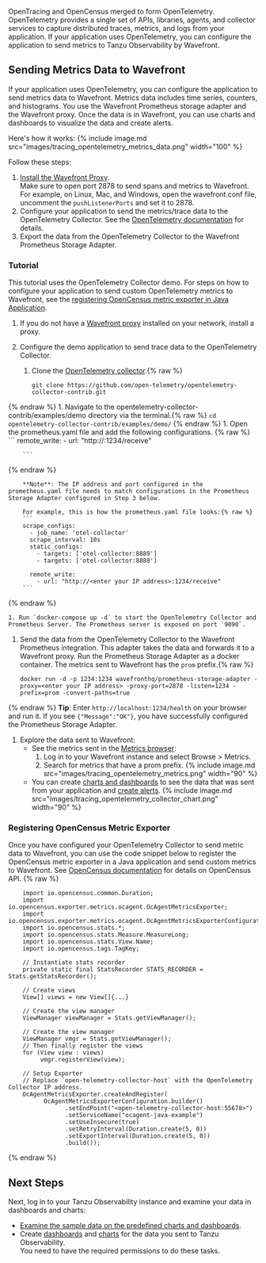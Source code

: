 OpenTracing and OpenCensus merged to form OpenTelemetry. OpenTelemetry provides a single set of APIs, libraries, agents, and collector services to capture distributed traces, metrics, and logs from your application. If your application uses OpenTelemetry, you can configure the application to send metrics to Tanzu Observability by Wavefront.

## Sending Metrics Data to Wavefront

If your application uses OpenTelemetry, you can configure the application to send metrics data to Wavefront. Metrics data includes time series, counters, and histograms. You use the Wavefront Prometheus storage adapter and the Wavefront proxy. Once the data is in Wavefront, you can use charts and dashboards to visualize the data and create alerts.

Here's how it works:
{% include image.md src="images/tracing_opentelemetry_metrics_data.png" width="100" %}

Follow these steps:

1. [Install the Wavefront Proxy](https://docs.wavefront.com/proxies_installing.html).
   <br/>Make sure to open port 2878 to send spans and metrics to Wavefront. For example, on Linux, Mac, and Windows, open the wavefront.conf file, uncomment  the `pushListenerPorts` and set it to 2878.
1. Configure your application to send the metrics/trace data to the OpenTelemetry Collector. See the [OpenTelemetry documentation](https://opentelemetry.io/docs/collector/) for details.
1. Export the data from the OpenTelemetry Collector to the Wavefront Prometheus Storage Adapter. 

### Tutorial

This tutorial uses the OpenTelemetry Collector demo. For steps on how to configure your application to send custom OpenTelemetry metrics to Wavefront, see the [registering OpenCensus metric exporter in Java Application](#registering-opencensus-metric-exporter).

1. If you do not have a [Wavefront proxy](https://docs.wavefront.com/proxies.html) installed on your network, install a proxy.
1. Configure the demo application to send trace data to the OpenTelemetry Collector.

    1. Clone the [OpenTelemetry collector](https://github.com/open-telemetry/opentelemetry-collector-contrib.git).{% raw %}
        ```
        git clone https://github.com/open-telemetry/opentelemetry-collector-contrib.git
        ```
{% endraw %}
    1. Navigate to the opentelemetry-collector-contrib/examples/demo directory via the terminal.{% raw %}
        ```
        cd opentelemetry-collector-contrib/examples/demo/
        ```
{% endraw %}
    1. Open the prometheus.yaml file and add the following configurations.
        {% raw %}
        ```
        remote_write:
          - url: "http://<enter your IP address>:1234/receive"
        
        ```
{% endraw %}
        
        **Note**: The IP address and port configured in the prometheus.yaml file needs to match configurations in the Prometheus Storage Adapter configured in Step 3 below.
        
        For example, this is how the prometheus.yaml file looks:{% raw %}
        ```
        scrape_configs:
          - job_name: 'otel-collector'
          scrape_interval: 10s
          static_configs:
            - targets: ['otel-collector:8889']
            - targets: ['otel-collector:8888']

          remote_write:
            - url: "http://<enter your IP address>:1234/receive"
        ```
{% endraw %}
    
    1. Run `docker-compose up -d` to start the OpenTelemetry Collector and Prometheus Server. The Prometheus server is exposed on port `9090`.

1. Send the data from the OpenTelemetry Collector to the Wavefront Prometheus integration. This adapter takes the data and forwards it to a Wavefront proxy. 
    Run the Prometheus Storage Adapter as a docker container. The metrics sent to Wavefront has the `prom` prefix.{% raw %}
    ```
    docker run -d -p 1234:1234 wavefronthq/prometheus-storage-adapter -proxy=<enter your IP address> -proxy-port=2878 -listen=1234 -prefix=prom -convert-paths=true
    ```
{% endraw %}
    **Tip**: Enter `http://localhost:1234/health` on your browser and run it. If you see `{"Message":"OK"}`, you have successfully configured the Prometheus Storage Adapter.
  
1. Explore the data sent to Wavefront: 
    * See the metrics sent in the [Metrics browser](https://docs.wavefront.com/metrics_managing.html#metrics-browser):
        1. Log in to your Wavefront instance and select Browse > Metrics. 
        1. Search for metrics that have a prom prefix. 
{% include image.md src="images/tracing_opentelemetry_metrics.png" width="90" %}
    * You can create [charts and dashboards](https://docs.wavefront.com/ui_examine_data.html) to see the data that was sent from your application and [create alerts](alerts_manage.html).
{% include image.md src="images/tracing_opentelemetry_collector_chart.png" width="90" %}

### Registering OpenCensus Metric Exporter
Once you have configured your OpenTelemetry Collector to send metric data to Wavefront, you can use the code snippet below to register the OpenCensus metric exporter in a Java application and send custom metrics to Wavefront. See [OpenCensus documentation](https://opencensus.io/stats/) for details on OpenCensus API.
{% raw %}
```
    import io.opencensus.common.Duration;
    import io.opencensus.exporter.metrics.ocagent.OcAgentMetricsExporter;
    import io.opencensus.exporter.metrics.ocagent.OcAgentMetricsExporterConfiguration;
    import io.opencensus.stats.*;
    import io.opencensus.stats.Measure.MeasureLong;
    import io.opencensus.stats.View.Name;
    import io.opencensus.tags.TagKey;

    // Instantiate stats recorder
    private static final StatsRecorder STATS_RECORDER = Stats.getStatsRecorder();

    // Create views
    View[] views = new View[]{...}

    // Create the view manager
    ViewManager viewManager = Stats.getViewManager();

    // Create the view manager
    ViewManager vmgr = Stats.getViewManager();
    // Then finally register the views
    for (View view : views)
         vmgr.registerView(view);

    // Setup Exporter
    // Replace `open-telemetry-collector-host` with the OpenTelemetry Collector IP address.
    OcAgentMetricsExporter.createAndRegister(
          OcAgentMetricsExporterConfiguration.builder()
                .setEndPoint("<open-telemetry-collector-host:55678>")
                .setServiceName("ocagent-java-example")
                .setUseInsecure(true)
                .setRetryInterval(Duration.create(5, 0))
                .setExportInterval(Duration.create(5, 0))
                .build());
```
{% endraw %}

## Next Steps
Next, log in to your Tanzu Observability instance and examine your data in dashboards and charts:
* [Examine the sample data on the predefined charts and dashboards](https://docs.wavefront.com/tutorial_dashboards.html).
* Create [dashboards](https://docs.wavefront.com/ui_dashboards.html) and [charts](https://docs.wavefront.com/ui_charts.html) for the data you sent to Tanzu Observability. 
  <br/>You need to have the required permissions to do these tasks.
